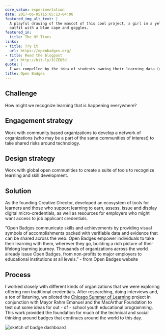 ```yaml
---
core_value: experimentation
date: 2017-06-05T15:05:13-04:00
featured_img_alt_text: |
  A playful drawing of the mascot of this cool project, a girl in a yellow
  outfit with a blue cape and goggles.
featured_in:
  title: The NY Times
links:
- title: Try it
  url: https://openbadges.org/
- title: Read the blogpost
  url: http://bit.ly/1CZEU5d
quote: |
  I was compelled by the idea of students owning their learning data (rather than just schools and employers). Owning this data can be empowering and gives individuals the chance to embrace and recognize the skill development that they are doing in non-traditional environments.
title: Open Badges
---
```


## Challenge

How might we recognize learning that is happening everywhere?


## Engagement strategy

Work with community based organizations to develop a network of organizations (who may be a part of the same communities of interest)  to take shared risks around technology.

## Design strategy

Work with global open communities to create a suite of tools to recognize learning and skill development.

## Solution

As the founding Creative Director, developed an ecosystem of tools for learners and those who support learning to earn, assess, issue and display digital micro-credentials, as well as resources for employers who might want access to job applicant credentials.

“Open Badges communicate skills and achievements by providing visual symbols of accomplishments packed with verifiable data and evidence that can be shared across the web. Open Badges empower individuals to take their learning with them, wherever they go, building a rich picture of their lifelong learning journey. Thousands of organizations across the world already issue Open Badges, from non-profits to major employers to educational institutions at all levels.” - from Open Badges website

## Process

I worked closely with different kinds of organizations that we were exploring offering non traditional credentials. After researching, doing interviews and, a ton of listening, we piloted the [Chicago Summer of Learning](https://chicagocityoflearning.org/) project in conjunction with Mayor Rahm Emanuel and the MacArthur Foundation to test out some ideas for out - of -  school youth educational programming. This work provided the foundation for much of the technical and social thinking around badges that continues around the world to this day.

<img src="sketch.jpg" alt="sketch of badge dashboard">
